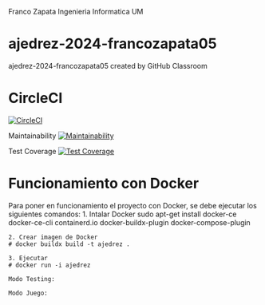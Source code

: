 Franco Zapata Ingenieria Informatica UM


# ajedrez-2024-francozapata05
ajedrez-2024-francozapata05 created by GitHub Classroom

# CircleCI
[![CircleCI](https://dl.circleci.com/status-badge/img/gh/um-computacion-tm/ajedrez-2024-francozapata05/tree/main.svg?style=svg)](https://dl.circleci.com/status-badge/redirect/gh/um-computacion-tm/ajedrez-2024-francozapata05/tree/main)

Maintainability
[![Maintainability](https://api.codeclimate.com/v1/badges/fcb2a124e14b860c3f81/maintainability)](https://codeclimate.com/github/um-computacion-tm/ajedrez-2024-francozapata05/maintainability)

Test Coverage
[![Test Coverage](https://api.codeclimate.com/v1/badges/fcb2a124e14b860c3f81/test_coverage)](https://codeclimate.com/github/um-computacion-tm/ajedrez-2024-francozapata05/test_coverage)

# Funcionamiento con Docker
Para poner en funcionamiento el proyecto con Docker, se debe ejecutar los siguientes comandos:
    1. Intalar Docker
    sudo apt-get install docker-ce docker-ce-cli containerd.io docker-buildx-plugin docker-compose-plugin


    2. Crear imagen de Docker
    # docker buildx build -t ajedrez .
    
    3. Ejecutar
    # docker run -i ajedrez

    Modo Testing:
    
    Modo Juego:

